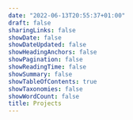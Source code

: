 ```yaml
---
date: "2022-06-13T20:55:37+01:00"
draft: false
sharingLinks: false
showDate: false
showDateUpdated: false
showHeadingAnchors: false
showPagination: false
showReadingTime: false
showSummary: false
showTableOfContents: true
showTaxonomies: false
showWordCount: false
title: Projects
---
```



